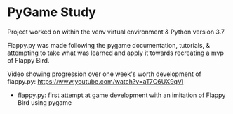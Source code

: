 # PyGame Study

Project worked on within the venv virtual environment & Python version 3.7

Flappy.py was made following the pygame documentation, tutorials, & attempting to take what was learned and apply it towards recreating a mvp of Flappy Bird.

Video showing progression over one week's worth development of flappy.py: https://www.youtube.com/watch?v=aT7C6UX9qVI

- flappy.py: first attempt at game development with an imitation of Flappy Bird using pygame